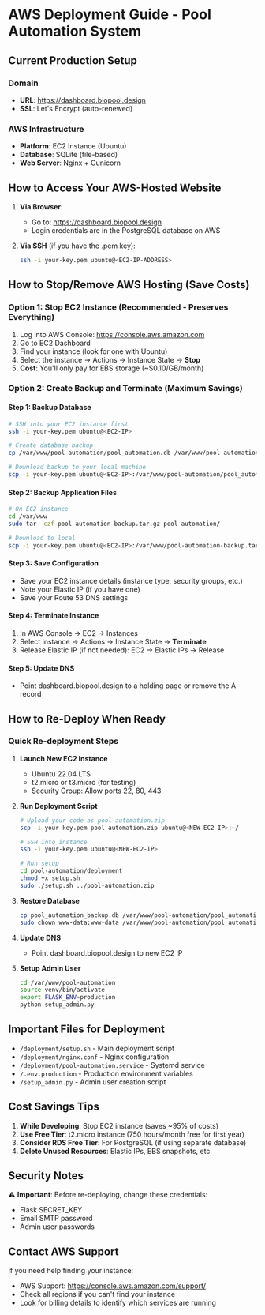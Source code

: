 # AWS Deployment Guide - Pool Automation System

## Current Production Setup

### Domain
- **URL**: https://dashboard.biopool.design
- **SSL**: Let's Encrypt (auto-renewed)

### AWS Infrastructure
- **Platform**: EC2 Instance (Ubuntu)
- **Database**: SQLite (file-based)
- **Web Server**: Nginx + Gunicorn

## How to Access Your AWS-Hosted Website

1. **Via Browser**: 
   - Go to: https://dashboard.biopool.design
   - Login credentials are in the PostgreSQL database on AWS

2. **Via SSH** (if you have the .pem key):
   ```bash
   ssh -i your-key.pem ubuntu@<EC2-IP-ADDRESS>
   ```

## How to Stop/Remove AWS Hosting (Save Costs)

### Option 1: Stop EC2 Instance (Recommended - Preserves Everything)
1. Log into AWS Console: https://console.aws.amazon.com
2. Go to EC2 Dashboard
3. Find your instance (look for one with Ubuntu)
4. Select the instance → Actions → Instance State → **Stop**
5. **Cost**: You'll only pay for EBS storage (~$0.10/GB/month)

### Option 2: Create Backup and Terminate (Maximum Savings)

#### Step 1: Backup Database
```bash
# SSH into your EC2 instance first
ssh -i your-key.pem ubuntu@<EC2-IP>

# Create database backup
cp /var/www/pool-automation/pool_automation.db /var/www/pool-automation/pool_automation_backup_$(date +%Y%m%d).db

# Download backup to your local machine
scp -i your-key.pem ubuntu@<EC2-IP>:/var/www/pool-automation/pool_automation_backup_*.db ./
```

#### Step 2: Backup Application Files
```bash
# On EC2 instance
cd /var/www
sudo tar -czf pool-automation-backup.tar.gz pool-automation/

# Download to local
scp -i your-key.pem ubuntu@<EC2-IP>:/var/www/pool-automation-backup.tar.gz ./
```

#### Step 3: Save Configuration
- Save your EC2 instance details (instance type, security groups, etc.)
- Note your Elastic IP (if you have one)
- Save your Route 53 DNS settings

#### Step 4: Terminate Instance
1. In AWS Console → EC2 → Instances
2. Select instance → Actions → Instance State → **Terminate**
3. Release Elastic IP (if not needed): EC2 → Elastic IPs → Release

#### Step 5: Update DNS
- Point dashboard.biopool.design to a holding page or remove the A record

## How to Re-Deploy When Ready

### Quick Re-deployment Steps

1. **Launch New EC2 Instance**
   - Ubuntu 22.04 LTS
   - t2.micro or t3.micro (for testing)
   - Security Group: Allow ports 22, 80, 443

2. **Run Deployment Script**
   ```bash
   # Upload your code as pool-automation.zip
   scp -i your-key.pem pool-automation.zip ubuntu@<NEW-EC2-IP>:~/

   # SSH into instance
   ssh -i your-key.pem ubuntu@<NEW-EC2-IP>

   # Run setup
   cd pool-automation/deployment
   chmod +x setup.sh
   sudo ./setup.sh ../pool-automation.zip
   ```

3. **Restore Database**
   ```bash
   cp pool_automation_backup.db /var/www/pool-automation/pool_automation.db
   sudo chown www-data:www-data /var/www/pool-automation/pool_automation.db
   ```

4. **Update DNS**
   - Point dashboard.biopool.design to new EC2 IP

5. **Setup Admin User**
   ```bash
   cd /var/www/pool-automation
   source venv/bin/activate
   export FLASK_ENV=production
   python setup_admin.py
   ```

## Important Files for Deployment

- `/deployment/setup.sh` - Main deployment script
- `/deployment/nginx.conf` - Nginx configuration
- `/deployment/pool-automation.service` - Systemd service
- `/.env.production` - Production environment variables
- `/setup_admin.py` - Admin user creation script

## Cost Savings Tips

1. **While Developing**: Stop EC2 instance (saves ~95% of costs)
2. **Use Free Tier**: t2.micro instance (750 hours/month free for first year)
3. **Consider RDS Free Tier**: For PostgreSQL (if using separate database)
4. **Delete Unused Resources**: Elastic IPs, EBS snapshots, etc.

## Security Notes

⚠️ **Important**: Before re-deploying, change these credentials:
- Flask SECRET_KEY
- Email SMTP password
- Admin user passwords

## Contact AWS Support
If you need help finding your instance:
- AWS Support: https://console.aws.amazon.com/support/
- Check all regions if you can't find your instance
- Look for billing details to identify which services are running